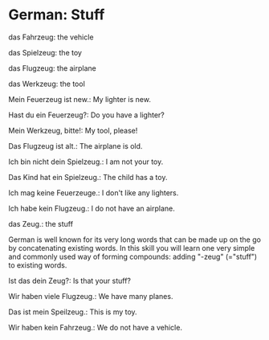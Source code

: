 # German: Stuff

das Fahrzeug: the vehicle

das Spielzeug: the toy

das Flugzeug: the airplane

das Werkzeug: the tool

Mein Feuerzeug ist new.: My lighter is new.

Hast du ein Feuerzeug?: Do you have a lighter?

Mein Werkzeug, bitte!: My tool, please!

Das Flugzeug ist alt.: The airplane is old.

Ich bin nicht dein Spielzeug.: I am not your toy.

Das Kind hat ein Spielzeug.: The child has a toy.

Ich mag keine Feuerzeuge.: I don't like any lighters.

Ich habe kein Flugzeug.: I do not have an airplane.

das Zeug.: the stuff

German is well known for its very long words that can be made up on
the go by concatenating existing words. In this skill you will learn
one very simple and commonly used way of forming compounds: adding
"-zeug" (="stuff") to existing words.

Ist das dein Zeug?: Is that your stuff?

Wir haben viele Flugzeug.: We have many planes.

Das ist mein Speilzeug.: This is my toy.

Wir haben kein Fahrzeug.: We do not have a vehicle.
